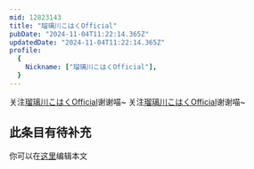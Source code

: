 ```yaml
---
mid: 12823143
title: "瑠璃川こはくOfficial"
pubDate: "2024-11-04T11:22:14.365Z"
updatedDate: "2024-11-04T11:22:14.365Z"
profile:
  {
    Nickname: ["瑠璃川こはくOfficial"],
  }
---
```


关注[瑠璃川こはくOfficial](https://space.bilibili.com/12823143)谢谢喵~ 关注[瑠璃川こはくOfficial](https://space.bilibili.com/12823143)谢谢喵~

## 此条目有待补充
你可以在[这里](https://github.com/Yuhanawa/VTuber.ICU-Content/edit/master/v/瑠璃川こはくOfficial/index.md)编辑本文
